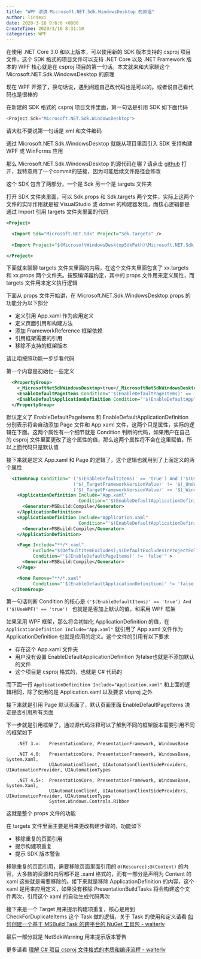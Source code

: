 ```yaml
---
title: "WPF 讲讲 Microsoft.NET.Sdk.WindowsDesktop 的原理"
author: lindexi
date: 2020-3-16 9:6:6 +0800
CreateTime: 2020/3/16 8:31:10
categories: WPF
---
```


在使用 .NET Core 3.0 和以上版本，可以使用新的 SDK 版本支持的 csproj 项目文件，这个 SDK 格式的项目文件可以支持 .NET Core 以及 .NET Framework 版本的 WPF 核心就是在 csproj 项目的第一句话。本文就来和大家聊这个 Microsoft.NET.Sdk.WindowsDesktop 的原理

<!--more-->


<!-- CreateTime:2020/3/16 8:31:10 -->

<!-- 发布 -->

现在 WPF 开源了，换句话说，遇到问题自己改代码也是可以的。或者说自己看代码也是很棒的

在新建的 SDK 格式的 csproj 项目文件里面，第一句话是引用 SDK 如下面代码

```csharp
<Project Sdk="Microsoft.NET.Sdk.WindowsDesktop">
```

请大杠不要说第一句话是 xml 和文件编码

通过 Microsoft.NET.Sdk.WindowsDesktop 就能从项目里面引入 SDK 支持构建 WPF 或 WinForms 应用

那么 Microsoft.NET.Sdk.WindowsDesktop 的源代码在哪？请点击 [github](https://github.com/dotnet/wpf/tree/165948b449e9de9fbba9843c2695f32a3212158f/packaging/Microsoft.NET.Sdk.WindowsDesktop) 打开，我特意用了一个commit的链接，因为可能后续文件路径会修改

这个 SDK 包含了两部分，一个是 Sdk 另一个是 targets 文件夹

打开 SDK 文件夹里面，可以 Sdk.props 和 Sdk.targets 两个文件，实际上这两个文件的实际作用就是被 VisualStudio 或 dotnet 的构建器发现，而核心逻辑都是通过 Import 引用 targets 文件夹里面的代码

```xml
<Project>

  <Import Sdk="Microsoft.NET.Sdk" Project="Sdk.targets" />
  
  <Import Project="$(MicrosoftWindowsDesktopSdkPath)\Microsoft.NET.Sdk.WindowsDesktop.targets "/>

</Project>
```

下面就来聊聊 targets 文件夹里面的内容，在这个文件夹里面包含了 xx.targets 和 xx.props 两个文件夹。按照编译器约定，其中的 props 文件用来定义属性，而 targets 文件用来定义执行逻辑

下面从 props 文件开始讲，在 Microsoft.NET.Sdk.WindowsDesktop.props 的功能分为以下部分

- 定义引用 App.xaml 作为应用定义
- 定义页面引用和构建方法
- 添加 FrameworkReference 框架依赖
- 引用框架需要的引用
- 移除不支持的框架版本

请让咱按照功能一步步看代码

第一个内容是初始化一些定义

```xml
  <PropertyGroup>
    <_MicrosoftNetSdkWindowsDesktop>true</_MicrosoftNetSdkWindowsDesktop>
    <EnableDefaultPageItems Condition="'$(EnableDefaultPageItems)' == ''">true</EnableDefaultPageItems> 
    <EnableDefaultApplicationDefinition Condition="'$(EnableDefaultApplicationDefinition)' == ''">true</EnableDefaultApplicationDefinition>
  </PropertyGroup>
```

默认定义了 EnableDefaultPageItems 和 EnableDefaultApplicationDefinition 分别表示将会自动添加 Page 文件和 App.xaml 文件，这两个只是属性，实际的逻辑在下面。这两个属性有一个细节就是 Condition 判断的代码，如果用户在自己的 csproj 文件里面更改了这个属性的值，那么这两个属性将不会在这里赋值，所以上面代码只是默认值

接下来就是定义 App.xaml 和 Page 的逻辑了，这个逻辑也就用到了上面定义的两个属性

```xml
  <ItemGroup Condition=" ('$(EnableDefaultItems)' == 'true') And ('$(UseWPF)' == 'true') And 
                         ('$(_TargetFrameworkVersionValue)' != '$(_UndefinedTargetFrameworkVersion)') And 
                         ('$(_TargetFrameworkVersionValue)' >= '$(_WindowsDesktopSdkTargetFrameworkVersionFloor)')">
    <ApplicationDefinition Include="App.xaml"
                           Condition="'$(EnableDefaultApplicationDefinition)' != 'false' And Exists('$(MSBuildProjectDirectory)/App.xaml') And '$(MSBuildProjectExtension)' == '.csproj'">
      <Generator>MSBuild:Compile</Generator>
    </ApplicationDefinition>
    <ApplicationDefinition Include="Application.xaml"
                           Condition="'$(EnableDefaultApplicationDefinition)' != 'false' And Exists('$(MSBuildProjectDirectory)/Application.xaml') And '$(MSBuildProjectExtension)' == '.vbproj'">
      <Generator>MSBuild:Compile</Generator>
    </ApplicationDefinition>

    <Page Include="**/*.xaml"
          Exclude="$(DefaultItemExcludes);$(DefaultExcludesInProjectFolder);@(ApplicationDefinition)"
          Condition="'$(EnableDefaultPageItems)' != 'false'" >
      <Generator>MSBuild:Compile</Generator>
    </Page>

    <None Remove="**/*.xaml"
          Condition="'$(EnableDefaultApplicationDefinition)' != 'false' And '$(EnableDefaultPageItems)' != 'false'" />
  </ItemGroup>
```

第一句话判断 Condition 的核心是 `('$(EnableDefaultItems)' == 'true') And ('$(UseWPF)' == 'true') ` 也就是是否加上默认的值，和采用 WPF 框架

如果采用 WPF 框架，那么将会初始化 ApplicationDefinition 的值，在 `ApplicationDefinition Include="App.xaml"` 就引用了 App.xaml 文件作为 ApplicationDefinition 也就是应用的定义。这个文件的引用有以下要求

- 存在这个 App.xaml 文件夹
- 用户没有设置 EnableDefaultApplicationDefinition 为false也就是不添加默认的文件
- 这个项目是 csproj 格式的，也就是 C# 代码的

而下面一行 `ApplicationDefinition Include="Application.xaml"` 和上面的逻辑相同，除了使用的是 Application.xaml 以及要求 vbproj 之外

接下来就是引用 Page 默认页面了，默认页面里面 EnableDefaultPageItems 决定是否引用所有页面

下一步就是引用框架了，通过源代码注释可以了解到不同的框架版本需要引用不同的框架如下

```
    .NET 3.x:   PresentationCore, PresentationFramework, WindowsBase 
    
    .NET 4.0:   PresentationCore, PresentationFramework, WindowsBase, System.Xaml, 
                UIAutomationClient, UIAutomationClientSideProviders, UIAutomationProvider, UIAutomationTypes
                
    .NET 4.5+:  PresentationCore, PresentationFramework, WindowsBase, System.Xaml, 
                UIAutomationClient, UIAutomationClientSideProviders, UIAutomationProvider, UIAutomationTypes
                System.Windows.Controls.Ribbon
```

这就是整个 props 文件的功能

在 targets 文件里面主要是用来更改构建步骤的，功能如下

- 移除重复的页面引用
- 提示构建项重复
- 提示 SDK 版本警告

移除重复的页面引用，需要移除页面里面引用的 `@(Resource);@(Content)` 的内容，大多数的资源和内容都不是 .xaml 格式的，而有一部分是声明为 Content 的 xaml 这些就是需要移除的。接下来就是移除 ApplicationDefinition 的内容，这个 xaml 是用来应用定义，如果没有移除 PresentationBuildTasks 将会构建这个文件两次，引用这个 xaml 的自动生成代码两次

接下来是一个 Target 用来提示构建项重复，核心是用到 CheckForDuplicateItems 这个 Task 做的逻辑，关于 Task 的使用和定义请看 [如何创建一个基于 MSBuild Task 的跨平台的 NuGet 工具包 - walterlv](https://blog.walterlv.com/post/create-a-cross-platform-msbuild-task-based-nuget-tool.html )

最后一部分就是 NetSdkWarning 用来提示版本警告

更多请看 [理解 C# 项目 csproj 文件格式的本质和编译流程 - walterlv](https://blog.walterlv.com/post/understand-the-csproj.html )

